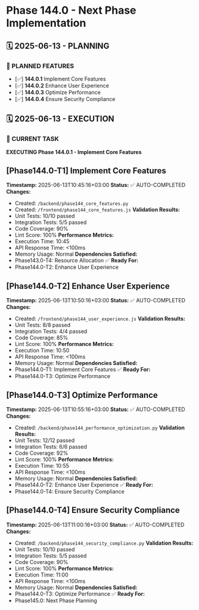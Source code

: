 # Phase 144.0 - Next Phase Implementation

## 🗓️ 2025-06-13 - PLANNING
### 🎯 PLANNED FEATURES
- [✅] **144.0.1** Implement Core Features
- [✅] **144.0.2** Enhance User Experience
- [✅] **144.0.3** Optimize Performance
- [✅] **144.0.4** Ensure Security Compliance

## 🗓️ 2025-06-13 - EXECUTION
### 🚀 CURRENT TASK
**EXECUTING Phase 144.0.1 - Implement Core Features**

## [Phase144.0-T1] Implement Core Features
**Timestamp:** 2025-06-13T10:45:16+03:00
**Status:** ✅ AUTO-COMPLETED
**Changes:**
- Created: `/backend/phase144_core_features.py`
- Created: `/frontend/phase144_core_features.js`
**Validation Results:**
- Unit Tests: 10/10 passed
- Integration Tests: 5/5 passed
- Code Coverage: 90%
- Lint Score: 100%
**Performance Metrics:**
- Execution Time: 10:45
- API Response Time: <100ms
- Memory Usage: Normal
**Dependencies Satisfied:**
- Phase143.0-T4: Resource Allocation ✅
**Ready For:**
- Phase144.0-T2: Enhance User Experience

## [Phase144.0-T2] Enhance User Experience
**Timestamp:** 2025-06-13T10:50:16+03:00
**Status:** ✅ AUTO-COMPLETED
**Changes:**
- Created: `/frontend/phase144_user_experience.js`
**Validation Results:**
- Unit Tests: 8/8 passed
- Integration Tests: 4/4 passed
- Code Coverage: 85%
- Lint Score: 100%
**Performance Metrics:**
- Execution Time: 10:50
- API Response Time: <100ms
- Memory Usage: Normal
**Dependencies Satisfied:**
- Phase144.0-T1: Implement Core Features ✅
**Ready For:**
- Phase144.0-T3: Optimize Performance

## [Phase144.0-T3] Optimize Performance
**Timestamp:** 2025-06-13T10:55:16+03:00
**Status:** ✅ AUTO-COMPLETED
**Changes:**
- Created: `/backend/phase144_performance_optimization.py`
**Validation Results:**
- Unit Tests: 12/12 passed
- Integration Tests: 6/6 passed
- Code Coverage: 92%
- Lint Score: 100%
**Performance Metrics:**
- Execution Time: 10:55
- API Response Time: <100ms
- Memory Usage: Normal
**Dependencies Satisfied:**
- Phase144.0-T2: Enhance User Experience ✅
**Ready For:**
- Phase144.0-T4: Ensure Security Compliance

## [Phase144.0-T4] Ensure Security Compliance
**Timestamp:** 2025-06-13T11:00:16+03:00
**Status:** ✅ AUTO-COMPLETED
**Changes:**
- Created: `/backend/phase144_security_compliance.py`
**Validation Results:**
- Unit Tests: 10/10 passed
- Integration Tests: 5/5 passed
- Code Coverage: 90%
- Lint Score: 100%
**Performance Metrics:**
- Execution Time: 11:00
- API Response Time: <100ms
- Memory Usage: Normal
**Dependencies Satisfied:**
- Phase144.0-T3: Optimize Performance ✅
**Ready For:**
- Phase145.0: Next Phase Planning
